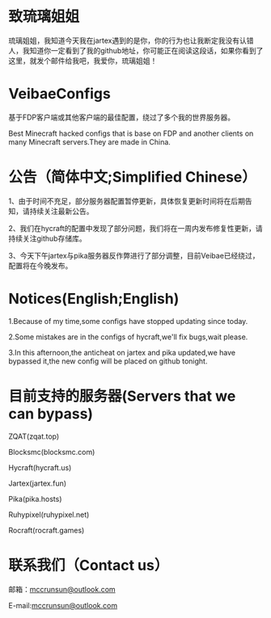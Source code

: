 # 致琉璃姐姐
琉璃姐姐，我知道今天我在jartex遇到的是你，你的行为也让我断定我没有认错人，我知道你一定看到了我的github地址，你可能正在阅读这段话，如果你看到了这里，就发个邮件给我吧，我爱你，琉璃姐姐！

# VeibaeConfigs
基于FDP客户端或其他客户端的最佳配置，绕过了多个我的世界服务器。

Best Minecraft hacked configs that is base on FDP and another clients on many Minecraft servers.They are made in China.

# 公告（简体中文;Simplified Chinese）
1、由于时间不充足，部分服务器配置暂停更新，具体恢复更新时间将在后期告知，请持续关注最新公告。

2、我们在hycraft的配置中发现了部分问题，我们将在一周内发布修复性更新，请持续关注github存储库。

3、今天下午jartex与pika服务器反作弊进行了部分调整，目前Veibae已经绕过，配置将在今晚发布。

# Notices(English;English)
1.Because of my time,some configs have stopped updating since today.

2.Some mistakes are in the configs of hycraft,we'll fix bugs,wait please.

3.In this afternoon,the anticheat on jartex and pika updated,we have bypassed it,the new config will be placed on github tonight.

# 目前支持的服务器(Servers that we can bypass)
ZQAT(zqat.top)

Blocksmc(blocksmc.com)

Hycraft(hycraft.us)

Jartex(jartex.fun)

Pika(pika.hosts)

Ruhypixel(ruhypixel.net)

Rocraft(rocraft.games)

# 联系我们（Contact us）
邮箱：mccrunsun@outlook.com

E-mail:mccrunsun@outlook.com
